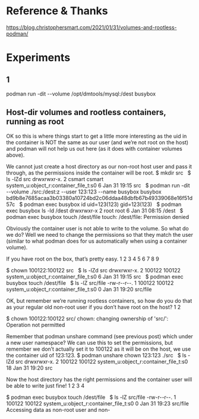 # Reference & Thanks

https://blog.christophersmart.com/2021/01/31/volumes-and-rootless-podman/

# Experiments

## 1

podman run -dit --volume /opt/dmtools/mysql:/dest busybox

## Host-dir volumes and rootless containers, running as root

OK so this is where things start to get a little more interesting as the uid in the container is NOT the same as our user (and we’re not root on the host) and podman will not help us out here (as it does with container volumes above).

We cannot just create a host directory as our non-root host user and pass it through, as the permissions inside the container will be root.
$ mkdir src
 
$ ls -lZd src
drwxrwxr-x. 2 csmart csmart system_u:object_r:container_file_t:s0 6 Jan 31 19:15 src
 
$ podman run -dit --volume ./src:/dest:z --user 123:123 --name busybox busybox
bd9b8e7685acaa3b03380a10724bd2c06ddaa48dbfb67b49339068e16f51d57c
 
$ podman exec busybox id
uid=123(123) gid=123(123)
 
$ podman exec busybox ls -ld /dest
drwxrwxr-x    2 root     root             6 Jan 31 08:15 /dest
 
$ podman exec busybox touch /dest/file
touch: /dest/file: Permission denied

Obviously the container user is not able to write to the volume. So what do we do? Well we need to change the permissions so that they match the user (similar to what podman does for us automatically when using a container volume).

If you have root on the box, that’s pretty easy.
1
2
3
4
5
6
7
8
9
	
$ chown 100122:100122 src
 
$ ls -lZd src
drwxrwxr-x. 2 100122 100122 system_u:object_r:container_file_t:s0 6 Jan 31 19:15 src
 
$ podman exec busybox touch /dest/file
 
$ ls -lZ src/file
-rw-r--r--. 1 100122 100122 system_u:object_r:container_file_t:s0 0 Jan 31 19:20 src/file

OK, but remember we’re running rootless containers, so how do you do that as your regular old non-root user if you don’t have root on the host?
1
2
	
$ chown 100122:100122 src/
chown: changing ownership of 'src/': Operation not permitted

Remember that podman unshare command (see previous post) which under a new user namespace? We can use this to set the permissions, but remember we don’t actually set it to 100122 as it will be on the host, we use the container uid of 123:123.
$ podman unshare chown 123:123 ./src
 
$ ls -lZd src
drwxrwxr-x. 2 100122 100122 system_u:object_r:container_file_t:s0 18 Jan 31 19:20 src

Now the host directory has the right permissions and the container user will be able to write just fine!
1
2
3
4
	
$ podman exec busybox touch /dest/file
 
$ ls -lZ src/file
-rw-r--r--. 1 100122 100122 system_u:object_r:container_file_t:s0 0 Jan 31 19:23 src/file
Accessing data as non-root user and non-
